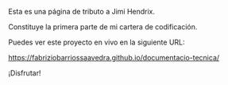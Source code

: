 Esta es una página de tributo a Jimi Hendrix.

Constituye la primera parte de mi cartera de codificación.

Puedes ver este proyecto en vivo en la siguiente URL:

https://fabriziobarriossaavedra.github.io/documentacio-tecnica/

¡Disfrutar!